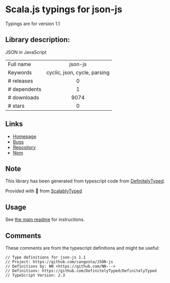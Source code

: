 
# Scala.js typings for json-js

Typings are for version 1.1

## Library description:
JSON in JavaScript

|                    |                 |
| ------------------ | :-------------: |
| Full name          | json-js |
| Keywords           | cyclic, json, cycle, parsing |
| # releases         | 0 |
| # dependents       | 1 |
| # downloads        | 9074 |
| # stars            | 0 |

## Links
- [Homepage](https://github.com/cangosta/JSON-js#readme)
- [Bugs](https://github.com/cangosta/JSON-js/issues)
- [Repository](https://github.com/cangosta/JSON-js)
- [Npm](https://www.npmjs.com/package/json-js)
    


## Note
This library has been generated from typescript code from [DefinitelyTyped](https://definitelytyped.org).

Provided with :purple_heart: from [ScalablyTyped](https://github.com/oyvindberg/ScalablyTyped)

## Usage
See [the main readme](../../readme.md) for instructions.

## Comments

These comments are from the typescript definitions and might be useful:
```
// Type definitions for json-js 1.1
// Project: https://github.com/cangosta/JSON-js
// Definitions by: NN <https://github.com/NN--->
// Definitions: https://github.com/DefinitelyTyped/DefinitelyTyped
// TypeScript Version: 2.3

```

